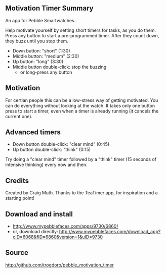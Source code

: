 ## Motivation Timer Summary
An app for Pebble Smartwatches.

Help motivate yourself by setting short timers for tasks, as you do them.  Press any button to start a pre-programmed timer.  After they count down, they buzz until you stop them.

- Down button: "short" (1:30)
- Middle button: "medium" (2:30)
- Up button: "long" (3:30)
- Middle button double-click: stop the buzzing
  - or long-press any button

## Motivation
For certian people this can be a low-stress way of getting motivated.  You can do everything without looking at the watch.  It takes only one button press to start a timer, even when a timer is already running (it cancels the current one).

## Advanced timers
- Down button double-click: "clear mind" (0:45)
- Up button double-click: "think" (0:15)

Try doing a "clear mind" timer followed by a "think" timer (15 seconds of intensive thinking) every now and then.

## Credits
Created by Craig Muth.  Thanks to the TeaTimer app, for inspiration and a starting point!


## Download and install
- http://www.mypebblefaces.com/apps/9730/6860/
- or, download directly: http://www.mypebblefaces.com/download_app?cID=6068&fID=6860&version=1&uID=9730

## Source
http://github.com/trogdoro/pebble_motivation_timer
